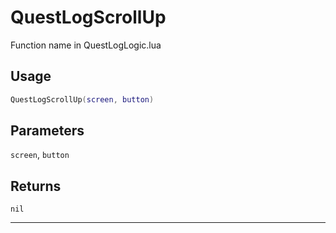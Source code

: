 # QuestLogScrollUp
Function name in QuestLogLogic.lua
## Usage
```lua
QuestLogScrollUp(screen, button)
```
## Parameters
`screen`, `button`
## Returns
`nil`

---